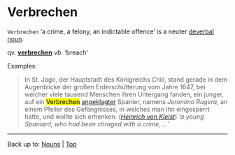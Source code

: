 # Verbrechen

`Verbrechen` ‘a crime, a felony, an indictable offence’ is a neuter [deverbal noun](../../deverbalNouns.md).

qv. **[verbrechen](../../../verbs/v/ve/verbrechen.md)** *vb.* ‘breach’

Examples:

> In St. Jago, der Hauptstadt des Königreichs Chili, stand gerade in dem Augenblicke der großen Erderschütterung vom Jahre 1647, bei welcher viele tausend Menschen ihren Untergang fanden, ein junger, auf ein <mark>Verbrechen</mark> [angeklagter](../../../verbs/a/an/anklagen.md) Spanier, namens *Jeronimo Rugera*, an einem Pfeiler des Gefängnisses, in welches man ihn eingesperrt hatte, und wollte sich erhenken. (*[Heinrich von Kleist](../../../texts/Kleist/DasErdbebenInChili.md)*) *‘a young Spaniard, who had been chraged with a crime, ...’*

----

Back up to: [Nouns](../../index.md) | [Top](../../../index.md)
